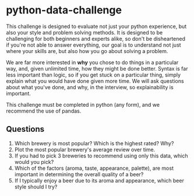 # python-data-challenge
This challenge is designed to evaluate not just your python experience, but also your style and problem solving methods. It is designed to be challenging for both beginners and experts alike, so don't be disheartened if you're not able to answer everything, our goal is to understand not just where your skills are, but also how you go about solving a problem.

We are far more interested in **why** you chose to do things in a particular way, and, given unlimited time, how they might be done better. Syntax is far less important than logic, so if you get stuck on a particular thing, simply explain what you would have done given more time. We will ask questions about what you've done, and why, in the interview, so explainability is important. 

This challenge must be completed in python (any form), and we recommend the use of pandas.


## Questions
1. Which brewery is most popular? Which is the highest rated? Why?
2. Plot the most popular brewery's average review over time.
3. If you had to pick 3 breweries to recommend using only this data, which would you pick?
4. Which of the factors (aroma, taste, appearance, palette), are most important in determining the overall quality of a beer?
5. If I typically enjoy a beer due to its aroma and appearance, which beer style should I try?
